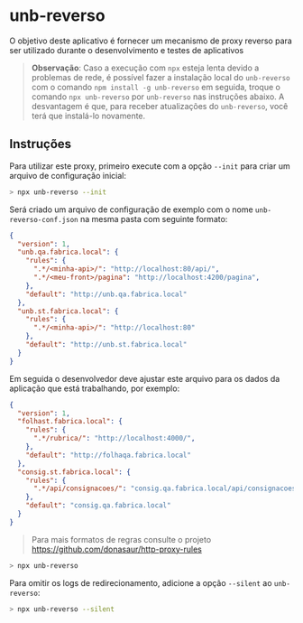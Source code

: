 # unb-reverso

O objetivo deste aplicativo é fornecer um mecanismo de proxy reverso para ser utilizado durante o desenvolvimento e testes de aplicativos

> **Observação**: Caso a execução com `npx` esteja lenta devido a problemas de rede, é possível fazer a instalação local do `unb-reverso` com o comando `npm install -g unb-reverso` em seguida, troque o comando `npx unb-reverso` por `unb-reverso` nas instruções abaixo. A desvantagem é que, para receber atualizações do `unb-reverso`, você terá que instalá-lo novamente.

## Instruções

Para utilizar este proxy, primeiro execute com a opção `--init` para criar um arquivo de configuração inicial:

```bash
> npx unb-reverso --init
```

Será criado um arquivo de configuração de exemplo com o nome `unb-reverso-conf.json` na mesma pasta com seguinte formato:

```json
{
  "version": 1,
  "unb.qa.fabrica.local": {
    "rules": {
      ".*/<minha-api>/": "http://localhost:80/api/",
      ".*/<meu-front>/pagina": "http://localhost:4200/pagina",
    },
    "default": "http://unb.qa.fabrica.local"
  },
  "unb.st.fabrica.local": {
    "rules": {
      ".*/<minha-api>/": "http://localhost:80"
    },
    "default": "http://unb.st.fabrica.local"
  }
}
```

Em seguida o desenvolvedor deve ajustar este arquivo para os dados da aplicação que está trabalhando, por exemplo:

```json
{
  "version": 1,
  "folhast.fabrica.local": {
    "rules": {
      ".*/rubrica/": "http://localhost:4000/",
    },
    "default": "http://folhaqa.fabrica.local"
  },
  "consig.st.fabrica.local": {
    "rules": {
      ".*/api/consignacoes/": "consig.qa.fabrica.local/api/consignacoes/"
    },
    "default": "consig.qa.fabrica.local"
  }
}
```

> Para mais formatos de regras consulte o projeto <https://github.com/donasaur/http-proxy-rules>

```bash
> npx unb-reverso
```

Para omitir os logs de redirecionamento, adicione a opção `--silent` ao `unb-reverso`:

```bash
> npx unb-reverso --silent
```